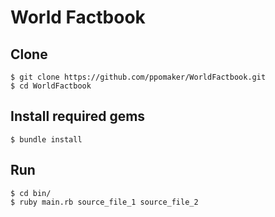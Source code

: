 # World Factbook


## Clone
```
$ git clone https://github.com/ppomaker/WorldFactbook.git
$ cd WorldFactbook
```

## Install required gems
```
$ bundle install
```

## Run
```
$ cd bin/
$ ruby main.rb source_file_1 source_file_2
```